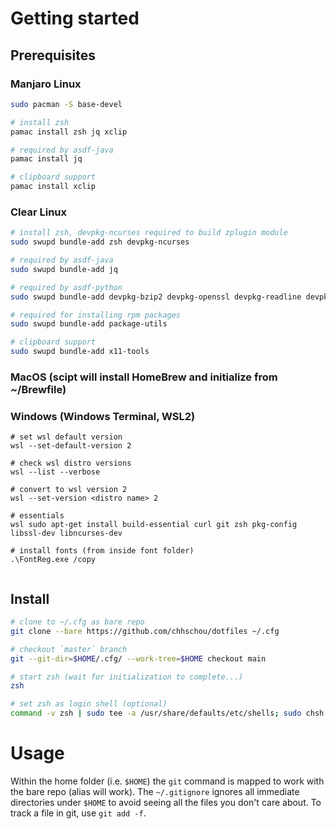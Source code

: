 # Getting started

## Prerequisites
### Manjaro Linux
``` sh
sudo pacman -S base-devel

# install zsh
pamac install zsh jq xclip

# required by asdf-java
pamac install jq

# clipboard support
pamac install xclip

```

### Clear Linux
``` sh
# install zsh, devpkg-ncurses required to build zplugin module
sudo swupd bundle-add zsh devpkg-ncurses

# required by asdf-java
sudo swupd bundle-add jq

# required by asdf-python
sudo swupd bundle-add devpkg-bzip2 devpkg-openssl devpkg-readline devpkg-sqlite-autoconf devpkg-libffi

# required for installing rpm packages
sudo swupd bundle-add package-utils

# clipboard support
sudo swupd bundle-add x11-tools

```

### MacOS (scipt will install HomeBrew and initialize from ~/Brewfile)

### Windows (Windows Terminal, WSL2) 
```
# set wsl default version
wsl --set-default-version 2

# check wsl distro versions
wsl --list --verbose

# convert to wsl version 2
wsl --set-version <distro name> 2

# essentials
wsl sudo apt-get install build-essential curl git zsh pkg-config libssl-dev libncurses-dev

# install fonts (from inside font folder)
.\FontReg.exe /copy


```

## Install
``` sh
# clone to ~/.cfg as bare repo
git clone --bare https://github.com/chhschou/dotfiles ~/.cfg

# checkout `master` branch
git --git-dir=$HOME/.cfg/ --work-tree=$HOME checkout main

# start zsh (wait for initialization to complete...)
zsh

# set zsh as login shell (optional)
command -v zsh | sudo tee -a /usr/share/defaults/etc/shells; sudo chsh -s $(command -v zsh) $USER

```

# Usage

Within the home folder (i.e. `$HOME`) the `git` command is mapped to work with the bare repo (alias will work). The `~/.gitignore` ignores all immediate directories under `$HOME` to avoid seeing all the files you don't care about. To track a file in git, use `git add -f`.
